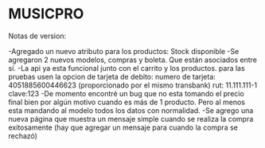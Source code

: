 # MUSICPRO


Notas de version:

-Agregado un nuevo atributo para los productos: Stock disponible
-Se agregaron 2 nuevos modelos, compras y boleta. Que están asociados entre sí.
-La api ya esta funcional junto con el carrito y los productos. para las pruebas usen la opcion de tarjeta de debito:
numero de tarjeta: 4051885600446623 (proporcionado por el mismo transbank)
rut: 11.111.111-1
clave:123
-De momento encontré un bug que no esta tomando el precio final bien por algún motivo cuando es más de 1 producto. Pero al menos esta mandando al modelo todos los datos con normalidad.
-Se agrego una nueva página que muestra un mensaje simple cuando se realiza la compra exitosamente (hay que agregar un mensaje para cuando la compra se rechazó)
